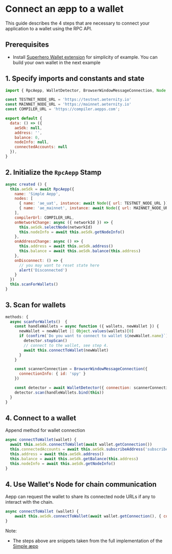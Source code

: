# Connect an æpp to a wallet

This guide describes the 4 steps that are necessary to connect your application to a wallet using the RPC API.

## Prerequisites

- Install [Superhero Wallet extension](https://wallet.superhero.com/) for simplicity of example.
You can build your own wallet in the next example

## 1. Specify imports and constants and state

```js
import { RpcAepp, WalletDetector, BrowserWindowMessageConnection, Node } from '@aeternity/aepp-sdk'

const TESTNET_NODE_URL = 'https://testnet.aeternity.io'
const MAINNET_NODE_URL = 'https://mainnet.aeternity.io'
const COMPILER_URL = 'https://compiler.aepps.com';

export default {
  data: () => ({
    aeSdk: null,
    address: '',
    balance: 0,
    nodeInfo: null,
    connectedAccounts: null
  }),
}
```

## 2. Initialize the `RpcAepp` Stamp

```js
async created () {
  this.aeSdk = await RpcAepp({
    name: 'Simple Aepp',
    nodes: [
      { name: 'ae_uat', instance: await Node({ url: TESTNET_NODE_URL }) },
      { name: 'ae_mainnet', instance: await Node({ url: MAINNET_NODE_URL }) }
    ],
    compilerUrl: COMPILER_URL,
    onNetworkChange: async ({ networkId }) => {
      this.aeSdk.selectNode(networkId)
      this.nodeInfo = await this.aeSdk.getNodeInfo()
    },
    onAddressChange: async () => {
      this.address = await this.aeSdk.address()
      this.balance = await this.aeSdk.balance(this.address)
    },
    onDisconnect: () => {
      // you may want to reset state here
      alert('Disconnected')
    }
  })
  this.scanForWallets()
}
```

## 3. Scan for wallets
```js
methods: {
  async scanForWallets()  {
    const handleWallets = async function ({ wallets, newWallet }) {
      newWallet = newWallet || Object.values(wallets)[0]
      if (confirm(`Do you want to connect to wallet ${newWallet.name}`)) {
        detector.stopScan()
        // connect to the wallet, see step 4.
        await this.connectToWallet(newWallet)
      }
    }

    const scannerConnection = BrowserWindowMessageConnection({
      connectionInfo: { id: 'spy' }
    })

    const detector = await WalletDetector({ connection: scannerConnection })
    detector.scan(handleWallets.bind(this))
  }
}
```

## 4. Connect to a wallet

Append method for wallet connection

```js
async connectToWallet(wallet) {
  await this.aeSdk.connectToWallet(await wallet.getConnection())
  this.connectedAccounts = await this.aeSdk.subscribeAddress('subscribe', 'connected')
  this.address = await this.aeSdk.address()
  this.balance = await this.aeSdk.getBalance(this.address)
  this.nodeInfo = await this.aeSdk.getNodeInfo()
}
```

## 4. Use Wallet's Node for chain communication

Aepp can request the wallet to share its connected node URLs if any to interact with the chain.

```js
async connectToWallet (wallet) {
    await this.aeSdk.connectToWallet(await wallet.getConnection(), { connectNode: true, name: 'wallet-node', select: true })
}
```

Note:

- The steps above are snippets taken from the full implementation of
  the [Simple æpp](https://github.com/aeternity/aepp-sdk-js/tree/master/examples/browser/aepp)

